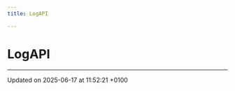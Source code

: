 ```yaml
---
title: LogAPI

---
```


# LogAPI








-------------------------------

Updated on 2025-06-17 at 11:52:21 +0100